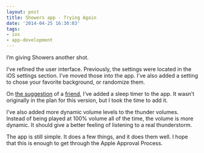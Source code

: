 ```yaml
---
layout: post
title: Showers app - Trying Again
date: '2014-04-25 16:30:03'
tags:
- ios
- app-development
---
```


I’m giving Showers another shot.

I’ve refined the user interface. Previously, the settings were located in the iOS settings section. I’ve moved those into the app. I’ve also added a setting to chose your favorite background, or randomize them.

On [the suggestion](https://twitter.com/mclazarus/status/455445637321203713) of a [friend](https://twitter.com/mclazarus), I’ve added a sleep timer to the app. It wasn’t originally in the plan for this version, but I took the time to add it.

I’ve also added more dynamic volume levels to the thunder volumes. Instead of being played at 100% volume all of the time, the volume is more dynamic. It should give a better feeling of listening to a real thunderstorm.

The app is still simple. It does a few things, and it does them well. I hope that this is enough to get through the Apple Approval Process.


